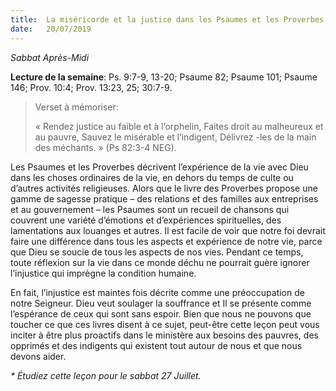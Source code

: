 ```yaml
---
title:  La miséricorde et la justice dans les Psaumes et les Proverbes
date:   20/07/2019
---
```


_Sabbat Après-Midi_

**Lecture de la semaine**: Ps. 9:7-9, 13-20; Psaume 82; Psaume 101; Psaume 146; Prov. 10:4; Prov. 13:23, 25; 30:7-9.

><p>Verset à mémoriser:</p>
> « Rendez justice au faible et à l’orphelin, Faites droit au malheureux et au pauvre, Sauvez le misérable et l’indigent, Délivrez -les de la main des méchants. » (Ps 82:3-4 NEG).

Les Psaumes et les Proverbes décrivent l’expérience de la vie avec Dieu dans les choses ordinaires de la vie, en dehors du temps de culte ou d’autres activités religieuses. Alors que le livre des Proverbes propose une gamme de sagesse pratique – des relations et des familles aux entreprises et au gouvernement – les Psaumes sont un recueil de chansons qui couvrent une variété d’émotions et d’expériences spirituelles, des lamentations aux louanges et autres. Il est facile de voir que notre foi devrait faire une différence dans tous les aspects et expérience de notre vie, parce que Dieu se soucie de tous les aspects de nos vies. Pendant ce temps, toute réflexion sur la vie dans ce monde déchu ne pourrait guère ignorer l’injustice qui imprègne la condition humaine.

En fait, l’injustice est maintes fois décrite comme une préoccupation de notre Seigneur. Dieu veut soulager la souffrance et Il se présente comme l’espérance de ceux qui sont sans espoir. Bien que nous ne pouvons que toucher ce que ces livres disent à ce sujet, peut-être cette leçon peut vous inciter à être plus proactifs dans le ministère aux besoins des pauvres, des opprimés et des indigents qui existent tout autour de nous et que nous devons aider.

_* Étudiez cette leçon pour le sabbat 27 Juillet._